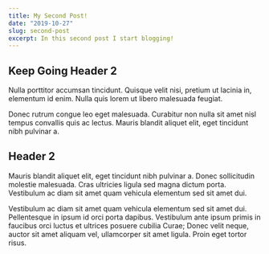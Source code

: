 ```yaml
---
title: My Second Post!
date: "2019-10-27"
slug: second-post
excerpt: In this second post I start blogging!
---
```


## Keep Going Header 2

Nulla porttitor accumsan tincidunt. Quisque velit nisi, pretium ut lacinia in, elementum id enim. Nulla quis lorem ut libero malesuada feugiat.

Donec rutrum congue leo eget malesuada. Curabitur non nulla sit amet nisl tempus convallis quis ac lectus. Mauris blandit aliquet elit, eget tincidunt nibh pulvinar a.

## Header 2

Mauris blandit aliquet elit, eget tincidunt nibh pulvinar a. Donec sollicitudin molestie malesuada. Cras ultricies ligula sed magna dictum porta. Vestibulum ac diam sit amet quam vehicula elementum sed sit amet dui.

Vestibulum ac diam sit amet quam vehicula elementum sed sit amet dui. Pellentesque in ipsum id orci porta dapibus. Vestibulum ante ipsum primis in faucibus orci luctus et ultrices posuere cubilia Curae; Donec velit neque, auctor sit amet aliquam vel, ullamcorper sit amet ligula. Proin eget tortor risus.